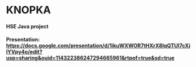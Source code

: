 # KNOPKA
#### HSE Java project
#### Presentation: https://docs.google.com/presentation/d/1ikuWXWOR7tHXrX8lqQTUI7cXjlYVpy4o/edit?usp=sharing&ouid=114322386247294665961&rtpof=true&sd=true

